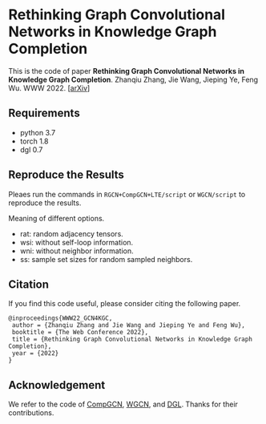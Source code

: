 # Rethinking Graph Convolutional Networks in Knowledge Graph Completion

This is the code of paper 
**Rethinking Graph Convolutional Networks in Knowledge Graph Completion**. 
Zhanqiu Zhang, Jie Wang, Jieping Ye, Feng Wu. WWW 2022. [[arXiv](https://arxiv.org/abs/2202.05679)]

## Requirements
- python 3.7
- torch 1.8
- dgl 0.7


## Reproduce the Results
Pleaes run the commands in `RGCN+CompGCN+LTE/script` or `WGCN/script` to reproduce the results.

Meaning of different options.
- rat: random adjacency tensors.
- wsi: without self-loop information.
- wni: without neighbor information.
- ss: sample set sizes for random sampled neighbors.


## Citation
If you find this code useful, please consider citing the following paper.
```
@inproceedings{WWW22_GCN4KGC,
 author = {Zhanqiu Zhang and Jie Wang and Jieping Ye and Feng Wu},
 booktitle = {The Web Conference 2022},
 title = {Rethinking Graph Convolutional Networks in Knowledge Graph Completion},
 year = {2022}
}
```

## Acknowledgement
We refer to the code of [CompGCN](https://github.com/malllabiisc/CompGCN), [WGCN](https://github.com/maqy1995/sacn_dgl), and [DGL](https://github.com/dmlc/dgl). Thanks for their contributions.

